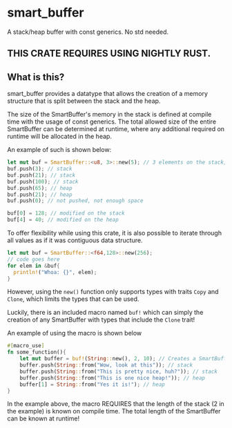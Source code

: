 # smart_buffer
A stack/heap buffer with const generics. No std needed.

## THIS CRATE REQUIRES USING NIGHTLY RUST.

## What is this?

smart_buffer provides a datatype that allows the creation of a memory structure that is split between the stack and the heap.

The size of the SmartBuffer's memory in the stack is defined at compile time with the usage of const generics. The total allowed size of the entire SmartBuffer can be determined
at runtime, where any additional required on runtime will be allocated in the heap.

An example of such is shown below:

```rust
let mut buf = SmartBuffer::<u8, 3>::new(5); // 3 elements on the stack, 2 on the heap
buf.push(3); // stack
buf.push(21); // stack
buf.push(100); // stack
buf.push(65); // heap
buf.push(21); // heap
buf.push(0); // not pushed, not enough space

buf[0] = 128; // modified on the stack
buf[4] = 40; // modified on the heap
```

To offer flexibility while using this crate, it is also possible to iterate through all values as if it was contiguous data structure.

```rust
let mut buf = SmartBuffer::<f64,128>::new(256); 
// code goes here
for elem in &buf{
  println!("Whoa: {}", elem);
}
```

However, using the `new()` function only supports types with traits `Copy` and `Clone`, which limits the types that can
be used.

Luckily, there is an included macro named `buf!` which can simply the creation of any SmartBuffer with types that
include the `Clone` trait!

An example of using the macro is shown below

```rust
#[macro_use]
fn some_function(){
    let mut buffer = buf!(String::new(), 2, 10); // Creates a SmartBuffer
    buffer.push(String::from("Wow, look at this")); // stack
    buffer.push(String::from("This is pretty nice, huh?")); // stack
    buffer.push(String::from("This is one nice heap!")); // heap
    buffer[1] = String::from("Yes it is!"); // heap
}
```

In the example above, the macro REQUIRES that the length of the stack (2 in the example) is known on compile time. The total
length of the SmartBuffer can be known at runtime!


